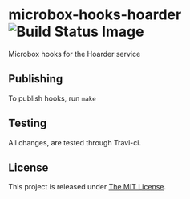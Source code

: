# microbox-hooks-hoarder ![Build Status Image](https://github.com/mu-box/microbox-hooks-hoarder/actions/workflows/ci.yaml/badge.svg)
Microbox hooks for the Hoarder service

## Publishing

To publish hooks, run `make`

## Testing

All changes, are tested through Travi-ci.

## License

This project is released under [The MIT License](http://opensource.org/licenses/MIT).
